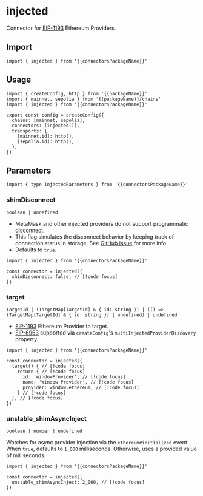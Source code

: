 <!-- <script setup>
const docsPath = 'react'
const packageName = 'wagmi'
const connectorsPackageName = 'wagmi/connectors'
</script> -->

# injected

Connector for [EIP-1193](https://eips.ethereum.org/EIPS/eip-1193) Ethereum Providers.

## Import

```ts-vue
import { injected } from '{{connectorsPackageName}}'
```

## Usage

```ts-vue{3,7}
import { createConfig, http } from '{{packageName}}'
import { mainnet, sepolia } from '{{packageName}}/chains'
import { injected } from '{{connectorsPackageName}}'

export const config = createConfig({
  chains: [mainnet, sepolia],
  connectors: [injected()],
  transports: {
    [mainnet.id]: http(),
    [sepolia.id]: http(),
  },
})
```

## Parameters

```ts-vue
import { type InjectedParameters } from '{{connectorsPackageName}}'
```

### shimDisconnect

`boolean | undefined`

- MetaMask and other injected providers do not support programmatic disconnect.
- This flag simulates the disconnect behavior by keeping track of connection status in storage. See [GitHub issue](https://github.com/MetaMask/metamask-extension/issues/10353) for more info.
- Defaults to `true`.

```ts-vue
import { injected } from '{{connectorsPackageName}}'

const connector = injected({
  shimDisconnect: false, // [!code focus]
})
```

### target

`TargetId | (TargetMap[TargetId] & { id: string }) | (() => (TargetMap[TargetId] & { id: string }) | undefined) | undefined`

- [EIP-1193](https://eips.ethereum.org/EIPS/eip-1193) Ethereum Provider to target.
- [EIP-6963](https://eips.ethereum.org/EIPS/eip-6963) supported via `createConfig`'s <a :href="`/${docsPath}/api/createConfig#multiinjectedproviderdiscovery`">`multiInjectedProviderDiscovery`</a> property.

```ts-vue
import { injected } from '{{connectorsPackageName}}'

const connector = injected({
  target() { // [!code focus]
    return { // [!code focus]
      id: 'windowProvider', // [!code focus]
      name: 'Window Provider', // [!code focus]
      provider: window.ethereum, // [!code focus]
    } // [!code focus]
  }, // [!code focus]
})
```

### unstable_shimAsyncInject

`boolean | number | undefined`

Watches for async provider injection via the `ethereum#initialized` event. When `true`, defaults to `1_000` milliseconds. Otherwise, uses a provided value of milliseconds.

```ts-vue
import { injected } from '{{connectorsPackageName}}'

const connector = injected({
  unstable_shimAsyncInject: 2_000, // [!code focus]
})
```